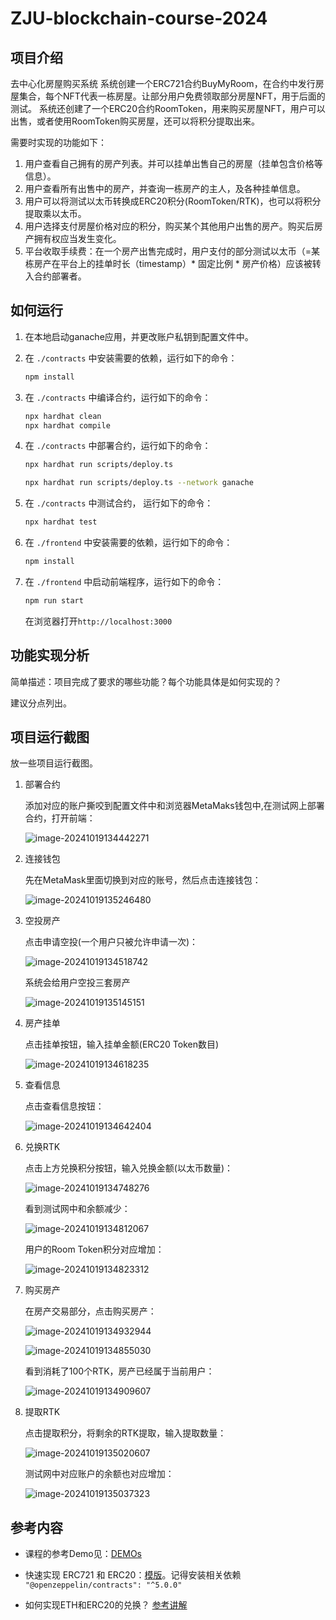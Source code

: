 # ZJU-blockchain-course-2024

## 项目介绍

去中心化房屋购买系统 
系统创建一个ERC721合约BuyMyRoom，在合约中发行房屋集合，每个NFT代表一栋房屋。让部分用户免费领取部分房屋NFT，用于后面的测试。
系统还创建了一个ERC20合约RoomToken，用来购买房屋NFT，用户可以出售，或者使用RoomToken购买房屋，还可以将积分提取出来。

需要时实现的功能如下：

1. 用户查看自己拥有的房产列表。并可以挂单出售自己的房屋（挂单包含价格等信息）。
2. 用户查看所有出售中的房产，并查询一栋房产的主人，及各种挂单信息。
3. 用户可以将测试以太币转换成ERC20积分(RoomToken/RTK)，也可以将积分提取乘以太币。
4. 用户选择支付房屋价格对应的积分，购买某个其他用户出售的房产。购买后房产拥有权应当发生变化。
5. 平台收取手续费：在一个房产出售完成时，用户支付的部分测试以太币（=某栋房产在平台上的挂单时长（timestamp）* 固定比例 * 房产价格）应该被转入合约部署者。

## 如何运行

1. 在本地启动ganache应用，并更改账户私钥到配置文件中。

2. 在 `./contracts` 中安装需要的依赖，运行如下的命令：
    ```bash
    npm install
    ```
3. 在 `./contracts` 中编译合约，运行如下的命令：
    ```bash
    npx hardhat clean
    npx hardhat compile
    ```
4. 在 `./contracts` 中部署合约，运行如下的命令：
    ```bash
   npx hardhat run scripts/deploy.ts
   
   npx hardhat run scripts/deploy.ts --network ganache
   ```
5. 在 `./contracts` 中测试合约， 运行如下的命令：
   ```bash
   npx hardhat test
   ```
6. 在 `./frontend` 中安装需要的依赖，运行如下的命令：
    ```bash
    npm install
    ```
7. 在 `./frontend` 中启动前端程序，运行如下的命令：
    ```bash
    npm run start
    ```
   在浏览器打开`http://localhost:3000`

## 功能实现分析

简单描述：项目完成了要求的哪些功能？每个功能具体是如何实现的？

建议分点列出。

## 项目运行截图

放一些项目运行截图。

1. 部署合约

   添加对应的账户撕咬到配置文件中和浏览器MetaMaks钱包中,在测试网上部署合约，打开前端：

   ![image-20241019134442271](README.assets/image-20241019134442271.png)

2. 连接钱包

    先在MetaMask里面切换到对应的账号，然后点击连接钱包：

    ![image-20241019135246480](README.assets/image-20241019135246480.png)

3. 空投房产

    点击申请空投(一个用户只被允许申请一次)：

    ![image-20241019134518742](README.assets/image-20241019134518742.png)

    系统会给用户空投三套房产

    ![image-20241019135145151](README.assets/image-20241019135145151.png)

    

4. 房产挂单

    点击挂单按钮，输入挂单金额(ERC20 Token数目)

    ![image-20241019134618235](README.assets/image-20241019134618235.png)

    

5. 查看信息

    点击查看信息按钮：

    ![image-20241019134642404](README.assets/image-20241019134642404.png)

6. 兑换RTK

    点击上方兑换积分按钮，输入兑换金额(以太币数量)：

    ![image-20241019134748276](README.assets/image-20241019134748276.png)

    看到测试网中和余额减少：

    ![image-20241019134812067](README.assets/image-20241019134812067.png)

    用户的Room Token积分对应增加：

    ![image-20241019134823312](README.assets/image-20241019134823312.png)

7. 购买房产

    在房产交易部分，点击购买房产：

    ![image-20241019134932944](README.assets/image-20241019134932944.png)

    ![image-20241019134855030](README.assets/image-20241019134855030.png)

    看到消耗了100个RTK，房产已经属于当前用户：

    ![image-20241019134909607](README.assets/image-20241019134909607.png)

    

8. 提取RTK

    点击提取积分，将剩余的RTK提取，输入提取数量：

    ![image-20241019135020607](README.assets/image-20241019135020607.png)

    测试网中对应账户的余额也对应增加：

    ![image-20241019135037323](README.assets/image-20241019135037323.png)

## 参考内容

- 课程的参考Demo见：[DEMOs](https://github.com/LBruyne/blockchain-course-demos)

- 快速实现 ERC721 和 ERC20：[模版](https://wizard.openzeppelin.com/#erc20)。记得安装相关依赖 ``"@openzeppelin/contracts": "^5.0.0"``

- 如何实现ETH和ERC20的兑换？ [参考讲解](https://www.wtf.academy/en/docs/solidity-103/DEX/)
